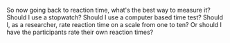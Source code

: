 So now going back to reaction time, what's the best way to measure it? Should I
use a stopwatch? Should I use a computer based time test? Should I, as a
researcher, rate reaction time on a scale from one to ten? Or should I have the
participants rate their own reaction times?
